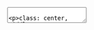 <!DOCTYPE html>
<body>
    <textarea id="source">

class: center, middle

# Титульний слайд

---

# Зміст

--

1. Вступ

--

2. Основна частина

--

3. Закінчення

---

# Вступ

Деякий текст.

---

# Основна частина

Розділ 1.

--

- Підрозділ 1.1

--

- Підрозділ 1.2

--

Розділ 2.

--

- Підрозділ 2.1

---

# Закінчення

Деякий текст.

    </textarea>
    <script src="https://remarkjs.com/downloads/remark-latest.min.js"></script>
    <script>    
        var slideshow = remark.create();
    </script>
</body>
</html>

